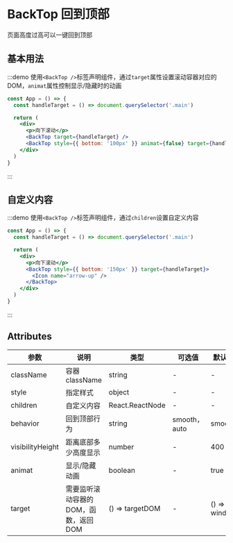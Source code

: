 # BackTop 回到顶部

页面高度过高可以一键回到顶部

## 基本用法

:::demo 使用`<BackTop />`标签声明组件，通过`target`属性设置滚动容器对应的 DOM，`animat`属性控制显示/隐藏时的动画

```jsx
const App = () => {
  const handleTarget = () => document.querySelector('.main')

  return (
    <div>
      <p>向下滚动</p>
      <BackTop target={handleTarget} />
      <BackTop style={{ bottom: '100px' }} animat={false} target={handleTarget} />
    </div>
  )
}
```

:::

## 自定义内容

:::demo 使用`<BackTop />`标签声明组件，通过`children`设置自定义内容

```jsx
const App = () => {
  const handleTarget = () => document.querySelector('.main')

  return (
    <div>
      <p>向下滚动</p>
      <BackTop style={{ bottom: '150px' }} target={handleTarget}>
        <Icon name="arrow-up" />
      </BackTop>
    </div>
  )
}
```

:::

## Attributes

| 参数             | 说明                                   | 类型            | 可选值       | 默认值       |
| ---------------- | -------------------------------------- | --------------- | ------------ | ------------ |
| className        | 容器 className                         | string          | -            | -            |
| style            | 指定样式                               | object          | -            | -            |
| children         | 自定义内容                             | React.ReactNode | -            | -            |
| behavior         | 回到顶部行为                           | string          | smooth，auto | smooth       |
| visibilityHeight | 距离底部多少高度显示                   | number          | -            | 400          |
| animat           | 显示/隐藏动画                          | boolean         | -            | true         |
| target           | 需要监听滚动容器的 DOM，函数，返回 DOM | () => targetDOM | -            | () => window |
